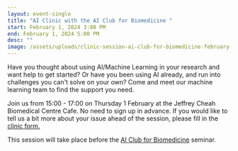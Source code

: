 ```yaml
---
layout: event-single
title: "AI Clinic with the AI Club for Biomedicine "
start: February 1, 2024 3:00 PM
end: February 1, 2024 5:00 PM
desc: ""
image: /assets/uploads/clinic-session-ai-club-for-biomedicine-february-24.jpg
---
```

Have you thought about using AI/Machine Learning in your research and want help to get started? Or have you been using AI already, and run into challenges you can't solve on your own? Come and meet our machine learning team to find the support you need. 


Join us from 15:00 - 17:00 on Thursday 1 February at the Jeffrey Cheah Biomedical Centre Cafe. No need to sign up in advance. If you would like to tell us a bit more about your issue ahead of the session, please fill in the [clinic form. ](https://forms.office.com/Pages/ResponsePage.aspx?id=RQSlSfq9eUut41R7TzmG6SaVOxbmBOdAg9GzbnrB5IRUNDhIUjNCRkI0SjFaV1Y2VDRTR1pPWTNKOS4u)

T﻿his session will take place before the [AI Club for Biomedicine](https://www.milner.cam.ac.uk/ai-club/) seminar.
